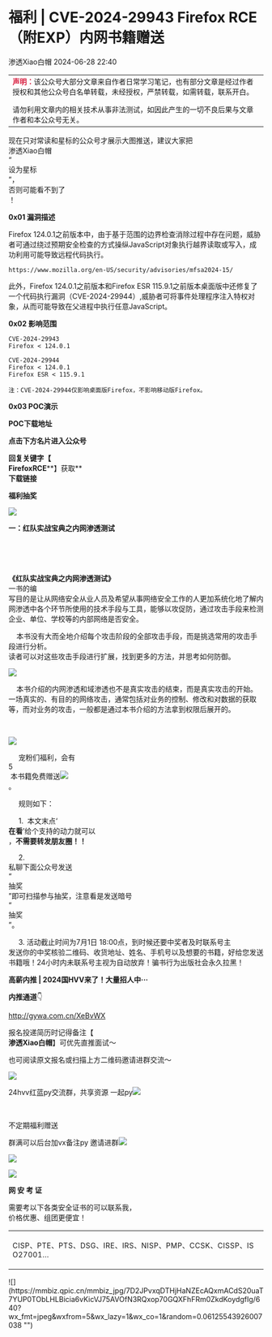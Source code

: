 #  福利 | CVE-2024-29943 Firefox RCE （附EXP）内网书籍赠送   
 渗透Xiao白帽   2024-06-28 22:40  
  
<table><tbody><tr><td width="557" valign="top" height="62" style="word-break: break-all;"><section style="margin-bottom: 15px;"><span style="font-size: 14px;"><span style="color: rgb(217, 33, 66);"><strong>声明：</strong></span>该公众号大部分文章来自作者日常学习笔记，也有部分文章是经过作者授权和其他公众号白名单转载，未经授权，严禁转载，如需转载，联系开白。</span></section><section><span style="font-size: 14px;">请勿利用文章内的相关技术从事非法测试，如因此产生的一切不良后果与文章作者和本公众号无关。</span></section></td></tr></tbody></table>  
  
现在只对常读和星标的公众号才展示大图推送，建议大家把  
渗透Xiao白帽  
“  
设为星标  
”，  
否则可能看不到了  
！  
  
  
**0x01 漏洞描述**  
  
Firefox 124.0.1之前版本中，由于基于范围的边界检查消除过程中存在问题，威胁者可通过绕过预期安全检查的方式操纵JavaScript对象执行越界读取或写入，成功利用可能导致远程代码执行。  
```
https://www.mozilla.org/en-US/security/advisories/mfsa2024-15/
```  
  
此外，Firefox 124.0.1之前版本和Firefox ESR 115.9.1之前版本桌面版中还修复了一个代码执行漏洞（CVE-2024-29944）,威胁者可将事件处理程序注入特权对象，从而可能导致在父进程中执行任意JavaScript。  
  
  
**0x02 影响范围**  
  
```
CVE-2024-29943
Firefox < 124.0.1

CVE-2024-29944
Firefox < 124.0.1
Firefox ESR < 115.9.1

注：CVE-2024-29944仅影响桌面版Firefox，不影响移动版Firefox。
```  
  
  
**0x03 POC演示**  
  
  
  
**POC下载地址**  
  
**点击下方名片进入公众号**  
  
**回复关键字【**  
**FirefoxRCE****】获取**  
**下载链接**  
  
  
**福利抽奖**  
  
![](https://mmbiz.qpic.cn/mmbiz_png/3k9IT3oQhT3KhTHWZI36e63AAqCsMmiaQUicdnhb2mlVdmdJicCeIEhmegomgcwlZpDqiaOKo2zcvM3iaqO1iciaOLibbQ/640?wx_fmt=png&wxfrom=5&wx_lazy=1&wx_co=1 "")  
  
**一：红队实战宝典之内网渗透测试**  
   
  
      
  
  
      
**《红队实战宝典之内网渗透测试》**  
一书的编  
写目的是让从网络安全从业人员及希望从事网络安全工作的人更加系统化地了解内网渗透中各个环节所使用的技术手段与工具，能够以攻促防，通过攻击手段来检测企业、单位、学校等的内部网络是否安全。  
  
    本书没有大而全地介绍每个攻击阶段的全部攻击手段，而是挑选常用的攻击手段进行分析。  
读者可以对这些攻击手段进行扩展，找到更多的方法，并思考如何防御。  
  
![](https://mmbiz.qpic.cn/mmbiz_png/7D2JPvxqDTEKQnwPdOvZr9Ya2fsgkGtrV6zyLWRyZd9VUEsR5yqd6DJKvUAbr51McLHkMRHcn3Jbt7WhSWBYvg/640?wx_fmt=png&from=appmsg "")  
  
  
  
    本书介绍的内网渗透和域渗透也不是真实攻击的结束，而是真实攻击的开始。  
一场真实的、有目的的网络攻击，通常包括对业务的控制、修改和对数据的获取等，而对业务的攻击，一般都是通过本书介绍的方法拿到权限后展开的。  
  
     
  
![](https://mmbiz.qpic.cn/mmbiz_png/3k9IT3oQhT3KhTHWZI36e63AAqCsMmiaQUicdnhb2mlVdmdJicCeIEhmegomgcwlZpDqiaOKo2zcvM3iaqO1iciaOLibbQ/640?wx_fmt=png&wxfrom=5&wx_lazy=1&wx_co=1 "")  
  
     宠粉们福利，会有  
5  
 本书籍免费赠送![](https://mmbiz.qpic.cn/mmbiz_png/p5qELRDe5icmzcibtbTVONaZwtDB6FobeVfPcZ3JhIwcaChSDpb0ycEfQGwQTEIrPhwZI8pCica0ib07woy9E7ticgQ/640?wx_fmt=png&wxfrom=5&wx_lazy=1&wx_co=1 "")  
。  
  
  
     规则如下：  
  
     1.  本文末点‘  
**在看**’给个支持的动力就可以  
，**不需要转发朋友圈！！**  
  
     2.   
私聊下面公众号发送  
“  
抽奖  
”即可扫描参与抽奖，注意看是发送暗号  
“  
抽奖  
”。  
  
  
     3. 活动截止时间为7月1日 18:00点，到时候还要中奖者及时联系号主  
发送你的中奖核验二维码、收货地址、姓名、手机号以及想要的书籍，好给您发送书籍哦！24小时内未联系号主视为自动放弃！骗书行为出版社会永久拉黑！  
  
  
**高薪内推 | 2024国HVV来了！大量招人中···**  
  
**内推通道**👇   
  
http://gywa.com.cn/XeBvWX  
  
报名投递简历时记得备注【  
**渗透Xiao白帽**】可优先直推面试～  
  
也可阅读原文报名或扫描上方二维码邀请进群交流～  
  
![](https://mmbiz.qpic.cn/mmbiz_jpg/7D2JPvxqDTE1j2ic3cE7Clnkomrs3vzkVCr0xLvW8CTBByvLqeibysqvX4WR6aXx89EWH62JDeucosXqib752NT9A/640?wx_fmt=other&wxfrom=5&wx_lazy=1&wx_co=1&tp=webp "")  
  
24hvv红蓝py交流群，共享资源 一起py![](https://mmbiz.qpic.cn/mmbiz_png/7D2JPvxqDTER2M22xQ4L9ypTc8ycOSFzQtDSxiby0Km30I4mVWNISTiaBpdketg32jiaPIUiaqZRichxfrrSEq0D4sw/640?wx_fmt=other&wxfrom=5&wx_lazy=1&wx_co=1&tp=webp "")  
  
   
  
不定期福利赠送  
  
群满可以后台加vx备注py 邀请进群![](https://mmbiz.qpic.cn/mmbiz_png/7D2JPvxqDTER2M22xQ4L9ypTc8ycOSFzbnmeYJo1ICZBtTsvxbZqbUENdn3IKgnjiaFr5DcMKmtnUBReVWdD9oQ/640?wx_fmt=other&wxfrom=5&wx_lazy=1&wx_co=1&tp=webp "")  
  
  
![](https://mmbiz.qpic.cn/mmbiz_png/7D2JPvxqDTG7jFJAK0RZBZkZ7cZyW7DQeQFaUWlia6mjBicphaHC4zr3zicia1ETHjN3ibz3jKeJ3BXNyhXic9Dmeianw/640?wx_fmt=other&from=appmsg&wxfrom=5&wx_lazy=1&wx_co=1&tp=webp "")  
  
  
![](https://mmbiz.qpic.cn/mmbiz_png/7D2JPvxqDTER2M22xQ4L9ypTc8ycOSFz16CibJb5tZJAekLtXvhuAVPTwsIdyfGc6vViaCWib8HwdUeTs72DzN4ag/640?wx_fmt=png&wxfrom=5&wx_lazy=1&wx_co=1 "")  
  
**网 安 考 证**  
  
  
需要考以下各类安全证书的可以联系我，  
价格优惠、组团更便宜！  
<table><tbody style="outline: 0px;"><tr style="outline: 0px;"><td width="557" valign="top" style="outline: 0px;word-break: break-all;hyphens: auto;"><p style="outline: 0px;"><span style="outline: 0px;font-size: 14px;letter-spacing: 0.51px;">CISP、PTE、PTS、DSG、IRE、IRS、</span><span style="outline: 0px;font-size: 14px;letter-spacing: 0.51px;">NISP、</span><span style="outline: 0px;font-size: 14px;letter-spacing: 0.51px;">PMP、CCSK、CISSP、ISO27001...</span></p></td></tr></tbody></table>  
![](https://mmbiz.qpic.cn/mmbiz_jpg/7D2JPvxqDTHjHaNZEcAQxmACdS20uaT7YUP0TObLHLBicia6vKicVJ75AVOfN3RQxop70GQXFhFRm0ZkdKoydgfIg/640?wx_fmt=jpeg&wxfrom=5&wx_lazy=1&wx_co=1&random=0.06125543926007038 "")  
  
  
  
  
  
